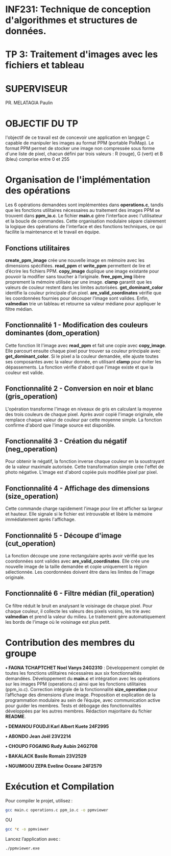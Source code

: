 # INF231: Technique de conception d'algorithmes et structures de données.

# TP 3: Traitement d'images avec les fichiers et tableau 

# SUPERVISEUR 
PR. MELATAGIA Paulin

# OBJECTIF DU TP
l'objectif de ce travail est de concevoir une application en langage C capable de manipuler les images au format PPM (portable PixMap).
Le format PPM permet de stocker une image non compressée sous forme d'une liste de pixel, chacun défini par trois valeurs : R (rouge), G (vert) et B (bleu) comprise entre 0 et 255 

# Organisation de l'implémentation des opérations
Les 6 opérations demandées sont implémentées dans **operations.c**, tandis que les fonctions utilitaires nécessaires au traitement des images PPM se trouvent dans **ppm_io.c**. Le fichier **main.c** gère l'interface avec l'utilisateur et la boucle de commandes. Cette organisation modulaire sépare clairement la logique des opérations de l'interface et des fonctions techniques, ce qui facilite la maintenance et le travail en équipe.

## Fonctions utilitaires
**create_ppm_image** crée une nouvelle image en mémoire avec les dimensions spécifiées. **read_ppm** et **write_ppm** permettent de lire et d’écrire les fichiers PPM. **copy_image** duplique une image existante pour pouvoir la modifier sans toucher à l’originale. **free_ppm_img** libère proprement la mémoire utilisée par une image. **clamp** garantit que les valeurs de couleur restent dans les limites autorisées. **get_dominant_color** identifie la couleur principale d’un pixel. **are_valid_coordinates** vérifie que les coordonnées fournies pour découper l’image sont valides. Enfin, **valmedian** trie un tableau et retourne sa valeur médiane pour appliquer le filtre médian.

## Fonctionnalité 1 - Modification des couleurs dominantes (dom_operation)
Cette fonction lit l'image avec **read_ppm** et fait une copie avec **copy_image**. Elle parcourt ensuite chaque pixel pour trouver sa couleur principale avec **get_dominant_color**. Si le pixel a la couleur demandée, elle ajuste toutes ses composantes avec la valeur donnée, en utilisant **clamp** pour éviter les dépassements. La fonction vérifie d'abord que l'image existe et que la couleur est valide.

## Fonctionnalité 2 - Conversion en noir et blanc (gris_operation)
L'opération transforme l'image en niveaux de gris en calculant la moyenne des trois couleurs de chaque pixel. Après avoir copié l'image originale, elle remplace chaque valeur de couleur par cette moyenne simple. La fonction confirme d'abord que l'image source est disponible.

## Fonctionnalité 3 - Création du négatif (neg_operation)
Pour obtenir le négatif, la fonction inverse chaque couleur en la soustrayant de la valeur maximale autorisée. Cette transformation simple crée l'effet de photo négative. L'image est d'abord copiée puis modifiée pixel par pixel.

## Fonctionnalité 4 - Affichage des dimensions (size_operation)
Cette commande charge rapidement l'image pour lire et afficher sa largeur et hauteur. Elle signale si le fichier est introuvable et libère la mémoire immédiatement après l'affichage.

## Fonctionnalité 5 - Découpe d'image (cut_operation)
La fonction découpe une zone rectangulaire après avoir vérifié que les coordonnées sont valides avec **are_valid_coordinates**. Elle crée une nouvelle image de la taille demandée et copie uniquement la région sélectionnée. Les coordonnées doivent être dans les limites de l'image originale.

## Fonctionnalité 6 - Filtre médian (fil_operation)
Ce filtre réduit le bruit en analysant le voisinage de chaque pixel. Pour chaque couleur, il collecte les valeurs des pixels voisins, les trie avec **valmedian** et prend la valeur du milieu. Le traitement gère automatiquement les bords de l'image où le voisinage est plus petit.

# Contribution des membres du groupe

**• FAGNA TCHAPTCHET Noel Vanys 24G2310** : Développement complet de toutes les fonctions utilitaires nécessaires aux six fonctionnalités demandées. Développement du **main.c** et intégration avec les opérations sur les images PPM (operations.c) ainsi que les fonctions utilitaires (ppm_io.c). Correction intégrale de la fonctionnalité **size_operation** pour l’affichage des dimensions d’une image. Proposition et explication de la programmation modulaire au sein de l’équipe, avec communication active pour guider les membres. Tests et débogage des fonctionnalités développées par les autres membres. Rédaction majoritaire du fichier **README**.

**• DEMANOU FOUDJI Karl Albert Kuete 24F2995**

**• ABONDO Jean Joël 23V2214**

**• CHOUPO FOGAING Rudy Aubin 24G2708**

**• BAKALACK Basile Romain 23V2529**

**• NGUIMGOU ZEPA Eveline Oceane 24F2579**

# Exécution et Compilation
Pour compiler le projet, utilisez :
```bash
gcc main.c operations.c ppm_io.c -o ppmviewer
```
OU
```bash
gcc *c -o ppmviewer
```

Lancez l’application avec :
```bash
./ppmviewer.exe
```
